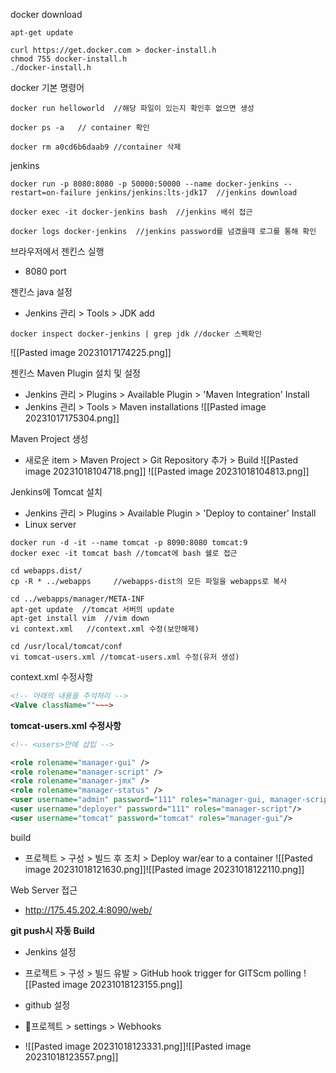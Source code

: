 
docker download
```Linux
apt-get update

curl https://get.docker.com > docker-install.h
chmod 755 docker-install.h
./docker-install.h
```

docker 기본 명령어
``` docker
docker run helloworld  //해당 파일이 있는지 확인후 없으면 생성

docker ps -a   // container 확인

docker rm a0cd6b6daab9 //container 삭제
```

jenkins
``` docker
docker run -p 8080:8080 -p 50000:50000 --name docker-jenkins --restart=on-failure jenkins/jenkins:lts-jdk17  //jenkins download

docker exec -it docker-jenkins bash  //jenkins 배쉬 접근

docker logs docker-jenkins  //jenkins password를 넘겼을때 로그를 통해 확인
```

브라우저에서 젠킨스 실행
- 8080 port

젠킨스 java 설정
- Jenkins 관리 > Tools > JDK add
```docker
docker inspect docker-jenkins | grep jdk //docker 스펙확인
```
![[Pasted image 20231017174225.png]]

젠킨스 Maven Plugin 설치 및 설정
- Jenkins 관리 > Plugins > Available Plugin > 'Maven Integration' Install
- Jenkins 관리 > Tools > Maven installations
![[Pasted image 20231017175304.png]]

Maven Project 생성
- 새로운 item > Maven Project >  Git Repository 추가 > Build
![[Pasted image 20231018104718.png]]
![[Pasted image 20231018104813.png]]

Jenkins에 Tomcat 설치
- Jenkins 관리 > Plugins > Available Plugin > 'Deploy to container' Install
- Linux server
```Linux
docker run -d -it --name tomcat -p 8090:8080 tomcat:9
docker exec -it tomcat bash //tomcat에 bash 쉘로 접근

cd webapps.dist/
cp -R * ../webapps     //webapps-dist의 모든 파일을 webapps로 복사

cd ../webapps/manager/META-INF
apt-get update  //tomcat 서버의 update
apt-get install vim  //vim down
vi context.xml   //context.xml 수정(보안해제)

cd /usr/local/tomcat/conf
vi tomcat-users.xml //tomcat-users.xml 수정(유저 생성)
```

context.xml 수정사항
```xml
<!-- 아래의 내용을 주석처리 -->
<Valve className=""~~~>

```

**tomcat-users.xml 수정사항**
```xml
<!-- <users>안에 삽입 -->

<role rolename="manager-gui" /> 
<role rolename="manager-script" />
<role rolename="manager-jmx" /> 
<role rolename="manager-status" />
<user username="admin" password="111" roles="manager-gui, manager-script, manager-jmx, manager-status"/>
<user username="deployer" password="111" roles="manager-script"/>
<user username="tomcat" password="tomcat" roles="manager-gui"/>
```

build
- 프로젝트 > 구성 > 빌드 후 조치 > Deploy war/ear to a container
![[Pasted image 20231018121630.png]]![[Pasted image 20231018122110.png]]

Web Server 접근
- http://175.45.202.4:8090/web/

**git push시 자동 Build**
- Jenkins 설정
- 프로젝트 > 구성 > 빌드 유발 > GitHub hook trigger for GITScm polling
![[Pasted image 20231018123155.png]]

- github 설정
- 프로젝트 > settings > Webhooks
- ![[Pasted image 20231018123331.png]]![[Pasted image 20231018123557.png]]